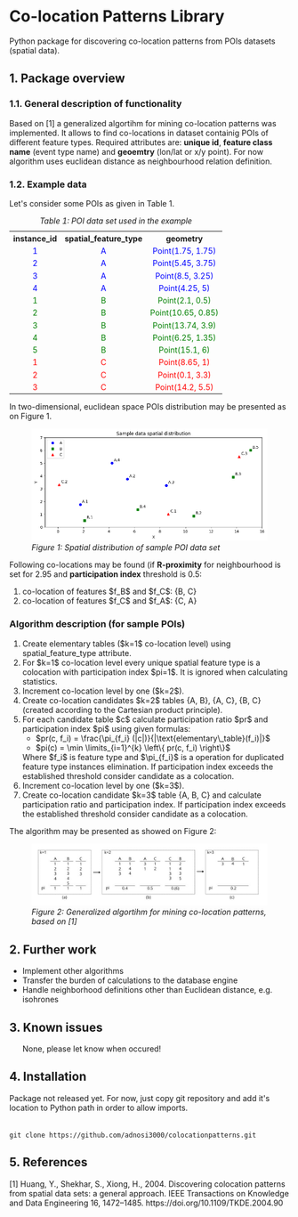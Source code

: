 <h1>Co-location Patterns Library</h1>
Python package for discovering co-location patterns from POIs datasets (spatial data).

<h2>1. Package overview</h2>
<h3>1.1. General description of functionality</h3>
<p>Based on [1] a generalized algortihm for mining co-location patterns was implemented. It allows to find
co-locations in dataset containig POIs of different feature types. Required attributes are: <b>unique id</b>, <b>feature
class name</b> (event type name) and <b>geoemtry</b> (lon/lat or x/y point). For now algorithm uses euclidean distance
as neighbourhood relation definition.</p>
<h3>1.2. Example data</h3>

<p>Let's consider some POIs as given in Table 1.</p>

<table style="text-align:center";>
    <caption><i>Table 1: POI data set used in the example</i></caption>
    <tr>
         <th>instance_id</th><th>spatial_feature_type</th><th>geometry</th>
    </tr>
    <tr style="color:blue;"><td>1</td><td>A</td><td>Point(1.75, 1.75)</td></tr>
    <tr style="color:blue;"><td>2</td><td>A</td><td>Point(5.45, 3.75)</td></tr>
    <tr style="color:blue;"><td>3</td><td>A</td><td>Point(8.5, 3.25)</td></tr>
    <tr style="color:blue;"><td>4</td><td>A</td><td>Point(4.25, 5)</td></tr>
    <tr style="color:green;"><td>1</td><td>B</td><td>Point(2.1, 0.5)</td></tr>
    <tr style="color:green;"><td>2</td><td>B</td><td>Point(10.65, 0.85)</td></tr>
    <tr style="color:green;"><td>3</td><td>B</td><td>Point(13.74, 3.9)</td></tr>
    <tr style="color:green;"><td>4</td><td>B</td><td>Point(6.25, 1.35)</td></tr>
    <tr style="color:green;"><td>5</td><td>B</td><td>Point(15.1, 6)</td></tr>
    <tr style="color:red;"><td>1</td><td>C</td><td>Point(8.65, 1)</td></tr>
    <tr style="color:red;"><td>2</td><td>C</td><td>Point(0.1, 3.3)</td></tr>
    <tr style="color:red;"><td>3</td><td>C</td><td>Point(14.2, 5.5)</td></tr>
</table>

<p>In two-dimensional, euclidean space POIs distribution may be presented as on Figure 1.

<figure>
    <img src="img/sample_dataset.png">
    <figcaption><i>Figure 1: Spatial distribution of sample POI data set</i></figcaption>
</figure>

</p>

<p>Following co-locations may be found (if <b>R-proximity</b> for neighbourhood
is set for 2.95 and <b>participation index</b> threshold is 0.5:
<ol>
    <li>co-location of features $f_B$ and $f_C$: {B, C}</li>
    <li>co-location of features $f_C$ and $f_A$: {C, A}</li>
</ol>
</p>

<h3>Algorithm description (for sample POIs)</h3>
<p><ol>
    <li>Create elementary tables ($k=1$ co-location level) using spatial_feature_type attribute.</li>
    <li>For $k=1$ co-location level every unique spatial feature type is a colocation with participation index $pi=1$. 
It is ignored when calculating statistics.</li>
    <li>Increment co-location level by one ($k=2$).</li>
    <li>Create co-location candidates $k=2$ tables {A, B}, {A, C}, {B, C} (created according to the Cartesian product principle).</li>
    <li>For each candidate table $c$ calculate participation ratio $pr$ and participation index $pi$
using given formulas:
        <ul>
            <li>$pr(c, f_i) = \frac{\pi_{f_i} (|c|)}{|\text{elementary\_table}(f_i)|}$</li>
            <li>$pi(c) = \min \limits_{i=1}^{k} \left\{ pr(c, f_i) \right\}$</li>
        </ul>
    Where $f_i$ is feature type and $\pi_{f_i}$ is a operation for duplicated feature type instances elimination.
    If participation index exceeds the established threshold consider candidate as a colocation.
    </li>
    <li>Increment co-location level by one ($k=3$).</li>
    <li>Create co-location candidate $k=3$ table {A, B, C} and calculate participation ratio and participation index.
If participation index exceeds the established threshold consider candidate as a colocation.</li>
</ol>
The algorithm may be presented as showed on Figure 2:
<figure>
    <img src="img/colocation tables example.jpg">
    <figcaption><i>Figure 2: Generalized algortihm for mining co-location patterns, based on [1]</i></figcaption>
</figure>
</p>


<h2>2. Further work</h2>
<p><ul>
    <li>Implement other algorithms</li>
    <li>Transfer the burden of calculations to the database engine</li>
    <li>Handle neighborhood definitions other than Euclidean distance, e.g. isohrones</li>
</ul></p>
<h2>3. Known issues</h2>
<p></p><ul>
    None, please let know when occured!
</ul></p>
<h2>4. Installation</h2>
<p>Package not released yet. For now, just copy git repository and add it's location to Python path in order
to allow imports.</p>
<p><code>
git clone https://github.com/adnosi3000/colocationpatterns.git
</code></p>
<h2>5. References</h2>
<p>
[1] Huang, Y., Shekhar, S., Xiong, H., 2004. Discovering colocation patterns from spatial data sets: a general approach. IEEE Transactions on Knowledge and Data Engineering 16, 1472–1485. https://doi.org/10.1109/TKDE.2004.90
</p>
